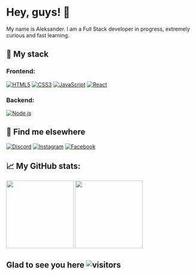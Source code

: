# Hey, guys! :wave:
My name is Aleksander. 
I am a Full Stack developer in progress, extremely curious and fast learning.

## :page_with_curl: My stack

### Frontend:
  [![HTML5](https://img.shields.io/badge/html5%20-%23E34F26.svg?&style=for-the-badge&logo=html5&logoColor=white)](#)
  [![CSS3](https://img.shields.io/badge/css3%20-%231572B6.svg?&style=for-the-badge&logo=css3&logoColor=white)](#)
  [![JavaScript](https://img.shields.io/badge/javascript%20-%23c4c417.svg?&style=for-the-badge&logo=javascript&logoColor=w)](#)
  [![React](https://img.shields.io/badge/react%20-%2320232a.svg?&style=for-the-badge&logo=react&logoColor=%2361DAFB)](#)

### Backend:
  [![Node.js](https://img.shields.io/badge/node.js%20-%2343853D.svg?&style=for-the-badge&logo=node.js&logoColor=white)](#)

## :iphone: Find me elsewhere
  [![Discord](https://img.icons8.com/fluent/48/000000/discord-logo.png)](https://discordapp.com/users/484144193258782730)
  [![Instagram](https://img.icons8.com/fluent/48/000000/instagram-new.png)](https://www.instagram.com/00_aleksander/)
  [![Facebook](https://img.icons8.com/fluent/48/000000/facebook-new.png)](https://www.facebook.com/aleksander.sousa.3/)

## :chart_with_upwards_trend: My GitHub stats:
<img height="180em" src="https://github-readme-stats.vercel.app/api?username=aleksandersousa&show_icons=true&hide_border=true&&count_private=true&include_all_commits=true" />

<img height="180em" src="https://github-readme-stats.vercel.app/api/top-langs/?username=aleksandersousa&layout=compact" />

## Glad to see you here   ![visitors](https://visitor-badge.glitch.me/badge?page_id=${aleksandersousa}.${https://github.com/aleksandersousa/aleksandersousa.git)
